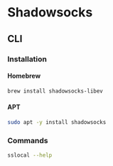 # Shadowsocks

## CLI

### Installation

#### Homebrew

```sh
brew install shadowsocks-libev
```

#### APT

```sh
sudo apt -y install shadowsocks
```

### Commands

```sh
sslocal --help
```
